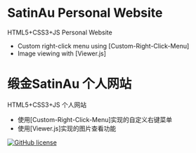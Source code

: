 # SatinAu Personal Website

HTML5+CSS3+JS Personal Website

- Custom right-click menu using [Custom-Right-Click-Menu]
- Image viewing with [Viewer.js]

# 缎金SatinAu 个人网站

HTML5+CSS3+JS 个人网站

- 使用[Custom-Right-Click-Menu]实现的自定义右键菜单
- 使用[Viewer.js]实现的图片查看功能

[![GitHub license](https://img.shields.io/github/license/SatinAu-Zelynn/SatinAu-Website-Classic)](LICENSE)
